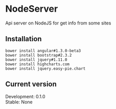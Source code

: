 NodeServer
==========

Api server on NodeJS for get info from some sites

Installation
------------

	bower install angular#1.3.0-beta3
	bower install bootstrap#2.3.2
	bower install jquery#1.11.0
	bower install highcharts.com
	bower install jquery.easy-pie.chart

Current version
---------------

Development: 0.1.0 <br/>
Stable: None
